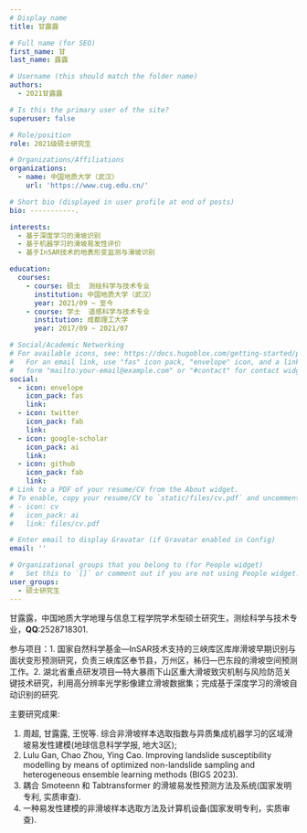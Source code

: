 ```yaml
---
# Display name
title: 甘露露

# Full name (for SEO)
first_name: 甘
last_name: 露露

# Username (this should match the folder name)
authors:
  - 2021甘露露

# Is this the primary user of the site?
superuser: false

# Role/position
role: 2021级硕士研究生

# Organizations/Affiliations
organizations:
  - name: 中国地质大学（武汉）
    url: 'https://www.cug.edu.cn/'

# Short bio (displayed in user profile at end of posts)
bio: -----------.

interests:
  - 基于深度学习的滑坡识别
  - 基于机器学习的滑坡易发性评价
  - 基于InSAR技术的地表形变监测与滑坡识别

education:
  courses:
    - course: 硕士  测绘科学与技术专业
      institution: 中国地质大学（武汉）
      year: 2021/09 ~ 至今
    - course: 学士  遥感科学与技术专业
      institution: 成都理工大学
      year: 2017/09 ~ 2021/07

# Social/Academic Networking
# For available icons, see: https://docs.hugoblox.com/getting-started/page-builder/#icons
#   For an email link, use "fas" icon pack, "envelope" icon, and a link in the
#   form "mailto:your-email@example.com" or "#contact" for contact widget.
social:
  - icon: envelope
    icon_pack: fas
    link: 
  - icon: twitter
    icon_pack: fab
    link: 
  - icon: google-scholar
    icon_pack: ai
    link: 
  - icon: github
    icon_pack: fab
    link: 
# Link to a PDF of your resume/CV from the About widget.
# To enable, copy your resume/CV to `static/files/cv.pdf` and uncomment the lines below.
# - icon: cv
#   icon_pack: ai
#   link: files/cv.pdf

# Enter email to display Gravatar (if Gravatar enabled in Config)
email: ''

# Organizational groups that you belong to (for People widget)
#   Set this to `[]` or comment out if you are not using People widget.
user_groups:
  - 硕士研究生
---
```

甘露露，中国地质大学地理与信息工程学院学术型硕士研究生，测绘科学与技术专业，**QQ**:2528718301.

参与项目：1. 国家自然科学基金—InSAR技术支持的三峡库区库岸滑坡早期识别与面状变形预测研究，负责三峡库区奉节县，万州区，秭归—巴东段的滑坡空间预测工作。2. 湖北省重点研发项目—特大暴雨下山区重大滑坡致灾机制与风险防范关键技术研究，利用高分辨率光学影像建立滑坡数据集；完成基于深度学习的滑坡自动识别的研究. 

主要研究成果:
1. 周超, 甘露露, 王悦等. 综合非滑坡样本选取指数与异质集成机器学习的区域滑坡易发性建模(地球信息科学学报, 地大3区);
2. Lulu Gan, Chao Zhou, Ying Cao. Improving landslide susceptibility modelling by means of optimized non-landslide sampling and heterogeneous ensemble learning methods (BIGS 2023).
3. 耦合 Smoteenn 和 Tabtransformer 的滑坡易发性预测方法及系统(国家发明专利, 实质审查).
4. 一种易发性建模的非滑坡样本选取方法及计算机设备(国家发明专利，实质审查).
